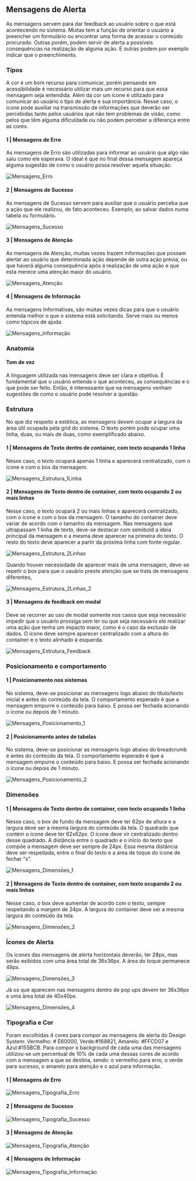 
## Mensagens de Alerta

As mensagens servem para dar feedback ao usuário sobre o que está acontecendo no sistema. Muitas tem a função de orientar o usuário a preencher um formulário ou encontrar uma forma de acessar o conteúdo procurado. Outras porém, podem servir de alerta a possíveis consequências na realização de alguma ação. E outras podem por exemplo indicar que o preenchimento. 

### Tipos

A cor é um bom recurso para comunicar, porém pensando em acessibilidade é necessário utilizar mais um recurso para que essa mensagem seja entendida. Além da cor um ícone é utilizado para comunicar ao usuário o tipo de alerta e sua importância. Nesse caso, o ícone pode auxiliar na transmissão de informações que deverão ser percebidas tanto pelos usuários que não tem problemas de visão, como pelos que têm alguma dificuldade ou não podem perceber a diferença entre as cores.

#### 1 | Mensagens de Erro 

As mensagens de Erro são utilizadas para informar ao usuário que algo não saiu como ele esperava. O ideal é que no final dessa mensagem apareça alguma sugestão de como o usuário possa resolver aquela situação.

![Mensagens_Erro](../../assets/images/components_img/mensagens/Mensagens_Erro.png)

#### 2 | Mensagens de Sucesso 

As mensagens de Sucesso servem para auxiliar que o usuário perceba que a ação que ele realizou, de fato aconteceu. Exemplo, ao salvar dados numa tabela ou formulário.

![Mensagens_Sucesso](../../assets/images/components_img/mensagens/Mensagens_Sucesso.png)

#### 3 | Mensagens de Atenção 

As mensagens de Atenção, muitas vezes trazem informações que possam alertar ao usuário que determinada ação depende de outra ação prévia, ou que haverá alguma consequência após a realização de uma ação e que esta merece uma atenção maior do usuário.

![Mensagens_Atenção](../../assets/images/components_img/mensagens/Mensagens_Atenção.png)

#### 4 | Mensagens de Informação 

As mensagens Informativas, são muitas vezes dicas para que o usuário entenda melhor o que o sistema está solicitando. Serve mais ou menos como tópicos de ajuda.

![Mensagens_Informação](../../assets/images/components_img/mensagens/Mensagens_Informação.png)

### Anatomia 

#### Tom de voz 

A linguagem utilizada nas mensagens deve ser clara e objetiva. É fundamental que o usuário entenda o que aconteceu, as consequências e o que pode ser feito. Então, é interessante que na mensagens venham sugestões de como o usuário pode resolver a questão. 

### Estrutura

No que diz respeito a estética, as mensagens devem ocupar a largura da área útil ocupada pela grid do sistema. O texto porém pode ocupar uma linha, duas, ou mais de duas, como exemplificado abaixo. 

#### 1 | Mensagens de Texto dentro de container, com texto ocupando 1 linha 

Nesse caso, o texto ocupará apenas 1 linha e aparecerá centralizado, com o ícone e com o box da mensagem.

![Mensagens_Estrutura_1Linha](../../assets/images/components_img/mensagens/Mensagens_Estrutura_1Linha.png)

#### 2 | Mensagens de Texto dentro de container, com texto ocupando 2 ou mais linhas 

Nesse caso, o texto ocupará 2 ou mais linhas e aparecerá centralizado, com o ícone e com o box da mensagem. O tamanho do container deve variar de acordo com o tamanho da mensagem. Nas mensagens que ultrapassam 1 linha de texto, deve-se destacar com semibold a ideia principal da mensagem e a mesma deve aparecer na primeira do texto. O resto do texto deve aparecer a partir da próxima linha com fonte regular.

![Mensagens_Estrutura_2Linhas](../../assets/images/components_img/mensagens/Mensagens_Estrutura_2Linhas.png)

Quando houver necessidade de aparecer mais de uma mensagem, deve-se repetir o box para que o usuário preste atenção que se trata de mensagens diferentes,

![Mensagens_Estrutura_2Linhas_2](../../assets/images/components_img/mensagens/Mensagens_Estrutura_2Linhas_2.png)

#### 3 | Mensagens de feedback em modal 

Deve se recorrer ao uso de modal somente nos casos que seja necessário impedir que o usuário prossiga sem ler ou que seja necessário ele realizar uma ação que tenha um impacto maior, como é o caso da exclusão de dados. O ícone deve sempre aparecer centralizado com a altura do container e o texto alinhado à esquerda.

![Mensagens_Estrutura_Feedback](../../assets/images/components_img/mensagens/Mensagens_Estrutura_Feedback.png)

### Posicionamento e comportamento 

#### 1 | Posicionamento nos sistemas 

No sistema, deve-se posicionar as mensagens logo abaixo do título/texto inicial e antes do conteúdo da tela. O comportamento esperado é que a mensagem empurre o conteúdo para baixo. E possa ser fechada acionando o ícone ou depois de 1 minuto.

![Mensagens_Posicionamento_1](../../assets/images/components_img/mensagens/Mensagens_Posicionamento_1.png)

#### 2 | Posicionamento antes de tabelas 

No sistema, deve-se posicionar as mensagens logo abaixo do breadcrumb e antes do conteúdo da tela. O comportamento esperado é que a mensagem empurre o conteúdo para baixo. E possa ser fechada acionando o ícone ou depois de 1 minuto.

![Mensagens_Posicionamento_2](../../assets/images/components_img/mensagens/Mensagens_Posicionamento_2.png)

### Dimensões

#### 1 | Mensagens de Texto dentro de container, com texto ocupando 1 linha 

Nesse caso, o box de fundo da mensagem deve ter 62px de altura e a largura deve ser a mesma largura do conteúdo da tela. O quadrado que contém o ícone deve ter 62x62px. O ícone deve vir centralizado dentro desse quadrado. A distância entre o quadrado e o início do texto que compõe a mensagem deve ser sempre de 24px. Essa mesma distância deve ser respeitada, entre o final do texto e a área de toque do ícone de fechar “x”.

![Mensagens_Dimensões_1](../../assets/images/components_img/mensagens/Mensagens_Dimensões_1.png)

#### 2 | Mensagens de Texto dentro de container, com texto ocupando 2 ou mais linhas 

Nesse caso, o box deve aumentar de acordo com o texto, sempre respeitando a margem de 24px. A largura do container deve ser a mesma largura do conteúdo da tela.

![Mensagens_Dimensões_2](../../assets/images/components_img/mensagens/Mensagens_Dimensões_2.png)

### Ícones de Alerta 

Os ícones das mensagens de alerta horizontais deverão, ter 28px, mas serão exibidos com uma área total de 36x36px. A área do toque permanece 48px.

![Mensagens_Dimensões_3](../../assets/images/components_img/mensagens/Mensagens_Dimensões_3.png)

Já os que aparecem nas mensagens dentro de pop ups devem ter 36x36px e uma área total de 40x40px.

![Mensagens_Dimensões_4](../../assets/images/components_img/mensagens/Mensagens_Dimensões_4.png)

### Tipografia e Cor

Foram escolhidas 4 cores para compor as mensagens de alerta do Design System: Vermelho: # E60000, Verde:#168821, Amarelo: #FFCD07 e Azul:#155BCB. Para compor o background de cada uma das mensagens utilizou-se um percentual de 10% de cada uma dessas cores de acordo com a mensagem a que se destina, sendo: o vermelho para erro, o verde para sucesso, o amarelo para atenção e o azul para informação.

#### 1 | Mensagens de Erro

![Mensagens_Tipografia_Erro](../../assets/images/components_img/mensagens/Mensagens_Tipografia_Erro.png)

#### 2 | Mensagens de Sucesso

![Mensagens_Tipografia_Sucesso](../../assets/images/components_img/mensagens/Mensagens_Tipografia_Sucesso.png)

#### 3 | Mensagens de Atenção

![Mensagens_Tipografia_Atenção](../../assets/images/components_img/mensagens/Mensagens_Tipografia_Atenção.png)

#### 4 | Mensagens de Informação

![Mensagens_Tipografia_Informação](../../assets/images/components_img/mensagens/Mensagens_Tipografia_Informação.png)

